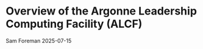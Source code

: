 # Overview of the Argonne Leadership Computing Facility (ALCF)
Sam Foreman
2025-07-15

<link rel="preconnect" href="https://fonts.googleapis.com">

